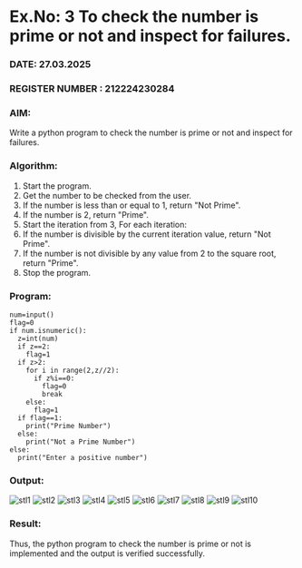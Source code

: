 # Ex.No: 3 To check the number is prime or not and inspect for failures.
 
### DATE: 27.03.2025                                                                           
### REGISTER NUMBER : 212224230284
### AIM: 
Write a python program to check the number is prime or not and inspect for failures.
 
### Algorithm:
1. Start the program.
2. Get the number to be checked from the user.
3. If the number is less than or equal to 1, return "Not Prime".
4. If the number is 2, return "Prime".
5. Start the iteration from 3, For each iteration:
6. If the number is divisible by the current iteration value, return "Not Prime".
7. If the number is not divisible by any value from 2 to the square root, return "Prime".
8. Stop the program.

### Program:
```
num=input()
flag=0
if num.isnumeric():
  z=int(num)
  if z==2:
    flag=1
  if z>2:
    for i in range(2,z//2):
      if z%i==0:
        flag=0
        break
    else:
      flag=1
  if flag==1:
    print("Prime Number")
  else:
    print("Not a Prime Number")
else:
  print("Enter a positive number")
```
### Output:

![stl1](https://github.com/user-attachments/assets/26aa1ccd-bdc1-44ac-a4f2-28d1784f7a3e)
![stl2](https://github.com/user-attachments/assets/4c22c800-9c58-4348-a245-da5a4139ca96)
![stl3](https://github.com/user-attachments/assets/0d5a8fd8-025a-488b-bff4-4152806f8515)
![stl4](https://github.com/user-attachments/assets/f23536aa-c38e-41b9-aa9c-cc80f4dd2aa5)
![stl5](https://github.com/user-attachments/assets/13a60099-6764-4885-83bc-dc73f88734b1)
![stl6](https://github.com/user-attachments/assets/aa4c2e3f-c9dd-46e2-9581-38b661585d2b)
![stl7](https://github.com/user-attachments/assets/03f02a24-abc9-4fb3-8196-0f3fa54a4d32)
![stl8](https://github.com/user-attachments/assets/cb94bcd5-11da-4eb9-8d0c-8090ed95f264)
![stl9](https://github.com/user-attachments/assets/57ef94b4-d941-4bea-9295-2ed4ecf83182)
![stl10](https://github.com/user-attachments/assets/43299a83-03d3-4d1d-9b88-d6b8eeb18dfb)

### Result:
Thus, the python program to check the number is prime or not is implemented and the output is verified successfully.
